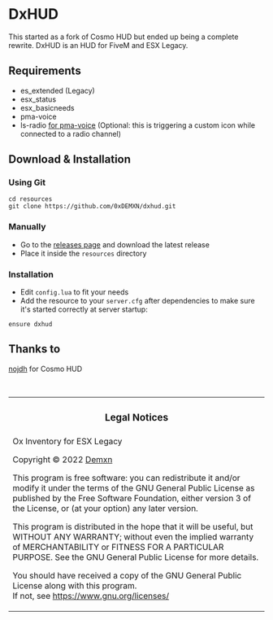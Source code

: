 # DxHUD

This started as a fork of Cosmo HUD but ended up being a complete rewrite.
DxHUD is an HUD for FiveM and ESX Legacy.

## Requirements

- es_extended (Legacy)
- esx_status
- esx_basicneeds
- pma-voice
- ls-radio [for pma-voice](https://github.com/KoolAiddTV/ls-radio) (Optional: this is triggering a custom icon while connected to a radio channel)

## Download & Installation


### Using Git

```
cd resources
git clone https://github.com/0xDEMXN/dxhud.git
```

### Manually

- Go to the [releases page](https://github.com/0xDEMXN/dxhud/releases "Releases page") and download the latest release
- Place it inside the `resources` directory

### Installation

- Edit `config.lua` to fit your needs
- Add the resource to your `server.cfg` after dependencies to make sure it's started correctly at server startup:

```
ensure dxhud
```

## Thanks to
[nojdh](https://github.com/nojdh/) for Cosmo HUD

<br>
<table><tr><td><h3 align='center'>Legal Notices</h2></tr></td>
<tr><td>
Ox Inventory for ESX Legacy  

Copyright © 2022  [Demxn](https://github.com/0xDEMXN)


This program is free software: you can redistribute it and/or modify
it under the terms of the GNU General Public License as published by
the Free Software Foundation, either version 3 of the License, or
(at your option) any later version.  


This program is distributed in the hope that it will be useful,
but WITHOUT ANY WARRANTY; without even the implied warranty of
MERCHANTABILITY or FITNESS FOR A PARTICULAR PURPOSE.  See the
GNU General Public License for more details.  


You should have received a copy of the GNU General Public License
along with this program.  
If not, see <https://www.gnu.org/licenses/>
</td></tr></table>